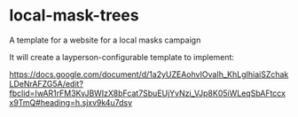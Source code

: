 # local-mask-trees
A template for a website for a local masks campaign

It will create a layperson-configurable template to implement:

https://docs.google.com/document/d/1a2yUZEAohvIOvaIh_KhLgIhiaiSZchakLDeNrAFZG5A/edit?fbclid=IwAR1rFM3KvJBWIzX8bFcat7SbuEUjYvNzi_VJp8K05iWLeqSbAFtccxx9TmQ#heading=h.sjxv9k4u7dsy

